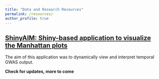```yaml
---
title: "Data and Research Resources"
permalink: /resources/
author_profile: true
---
```


## [ShinyAIM: Shiny-based application to visualize the Manhattan plots](http://whussain2.github.io/resources/shinyaim)

The aim of this application was to dynamically view and interpret temporal GWAS output.


**Check for updates, more to come**
